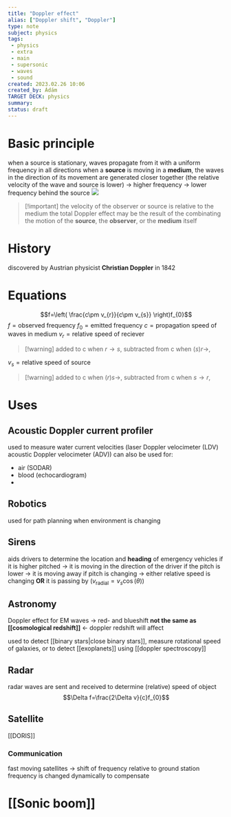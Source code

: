 ```yaml
---
title: "Doppler effect"
alias: ["Doppler shift", "Doppler"]
type: note
subject: physics
tags:
 - physics
 - extra
 - main
 - supersonic
 - waves
 - sound
created: 2023.02.26 10:06
created_by: Ádám
TARGET DECK: physics
summary: 
status: draft
---
```

# Basic principle
when a source is stationary, waves propagate from it with a uniform frequency in all directions
when a **source** is moving in a **medium**, the waves in the direction of its movement are generated closer together (the relative velocity of the wave and source is lower) → higher frequency 
→ lower frequency behind the source
![](https://upload.wikimedia.org/wikipedia/commons/9/90/Dopplerfrequenz.gif)

>[!important] the velocity of the observer or source is relative to the medium
>the total Doppler effect may be the result of the combinating the motion of the **source**, the **observer**, or the **medium** itself

# History
discovered by Austrian physicist **Christian Doppler** in 1842

# Equations
$$f=\left( \frac{c\pm v_{r}}{c\pm v_{s}} \right)f_{0}$$
$f=\text{observed frequency}$
$f_{0}=\text{emitted frequency}$
$c=\text{propagation speed of waves in medium }$
$v_{r}=\text{relative speed of reciever}$ 

>[!warning] added to c when $r\to s$, subtracted from c when $(s)r\to$,

$v_{s}=\text{relative speed of source}$

>[!warning] added to c when $(r)s\to$, subtracted from c when $s\to r$,

# Uses
## Acoustic Doppler current profiler
used to measure water current velocities (laser Doppler velocimeter (LDV) acoustic Doppler velocimeter (ADV))
can also be used for:
- air (SODAR)
- blood (echocardiogram)
- 
## Robotics
used for path planning when environment is changing

## Sirens
aids drivers to determine the location and **heading** of emergency vehicles
if it is higher pitched → it is moving in the direction of the driver
if the pitch is lower → it is moving away
if pitch is changing → either relative speed is changing **OR** it is passing by ($v_{\text{radial}}=v_{s}\cos(\theta)$)

## Astronomy
Doppler effect for EM waves → red- and blueshift
**not the same as [[cosmological redshift]]** ← doppler redshift will affect

used to detect [[binary stars|close binary stars]], measure rotational speed of galaxies, or to detect [[exoplanets]] using [[doppler spectroscopy]]

## Radar
radar waves are sent and received to determine (relative) speed of object
$$\Delta f=\frac{2\Delta v}{c}f_{0}$$
## Satellite
[[DORIS]]
### Communication
fast moving satellites → shift of frequency relative to ground station
frequency is changed dynamically to compensate

# [[Sonic boom]]